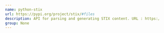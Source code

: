 ```yaml
---
name: python-stix
url: https://pypi.org/project/stix/#files
description: API for parsing and generating STIX content. URL : https://pypi.org/project/stix/#files Groups : None
group: None
---
```

